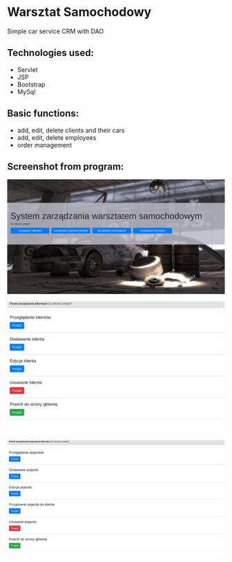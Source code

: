 # Warsztat Samochodowy

Simple car service CRM with DAO

## Technologies used:

* Servlet 
* JSP
* Bootstrap
* MySql

    
   

## Basic functions:
* add, edit, delete clients and their cars
* add, edit, delete employees
* order management
    
   
    
    
## Screenshot from program:

![](https://github.com/JaChudy/Warsztat_Samochodowy/blob/master/1.jpg)


![](https://github.com/JaChudy/Warsztat_Samochodowy/blob/master/2.png)

![](https://github.com/JaChudy/Warsztat_Samochodowy/blob/master/3.png)


